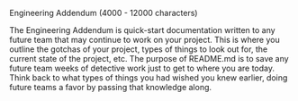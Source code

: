 Engineering Addendum (4000 - 12000 characters)

The Engineering Addendum is quick-start documentation written to any future team that may continue
to work on your project. This is where you outline the gotchas of your project, types of things to look out
for, the current state of the project, etc. The purpose of README.md is to save any future team weeks
of detective work just to get to where you are today. Think back to what types of things you had wished
you knew earlier, doing future teams a favor by passing that knowledge along. 
